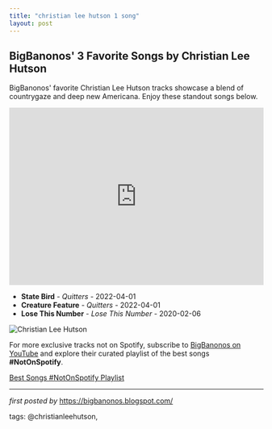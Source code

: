 ```yaml
---
title: "christian lee hutson 1 song"
layout: post
---
```

<h2>BigBanonos' 3 Favorite Songs by Christian Lee Hutson</h2> <!--Search Description-->
<p>BigBanonos' favorite Christian Lee Hutson tracks showcase a blend of countrygaze and deep new Americana. Enjoy these standout songs below.</p> <!--Spotify Playlist Embed-->
<iframe allow="autoplay; clipboard-write; encrypted-media; fullscreen; picture-in-picture" allowfullscreen="" frameborder="0" height="352" loading="lazy" src="https://open.spotify.com/embed/playlist/2WLpO1MZMw1BC5sKNCmxsf?utm_source=generator" width="100%"></iframe> <!--Song Listings-->
<ul> <li><strong>State Bird</strong> - <em>Quitters</em> - 2022-04-01</li> <li><strong>Creature Feature</strong> - <em>Quitters</em> - 2022-04-01</li> <li><strong>Lose This Number</strong> - <em>Lose This Number</em> - 2020-02-06</li>
</ul> <!--Image-->
<img alt="Christian Lee Hutson" src="https://img.pastemagazine.com/wp-content/uploads/2024/09/26001835/2B777A81-F53E-4273-81EE-5CB0E6B10E4E.jpeg" />


<!--Subscribe and Playlist Links-->
<div>
    <p>For more exclusive tracks not on Spotify, subscribe to <a href="https://www.youtube.com/@BigBanonos" target="_blank">BigBanonos on YouTube</a> and explore their curated playlist of the best songs <strong>#NotOnSpotify</strong>.</p>
    <p><a href="https://www.youtube.com/playlist?list=PLtuNtuTatqI0kFahUCbtbfenC_ET5O_tr" target="_blank">Best Songs #NotOnSpotify Playlist<br /></a></p></div>

<hr />

<p><em>first posted by</em> <a href="https://bigbanonos.blogspot.com/" rel="noopener" target="_new">https://bigbanonos.blogspot.com/</a></p>

<p>tags: @christianleehutson,</p>
